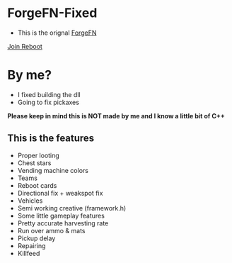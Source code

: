 # ForgeFN-Fixed

* This is the orignal [ForgeFN](https://github.com/ForgeFN/Forge)

[Join Reboot](https://discord.gg/reboot)

# By me?
* I fixed building the dll
* Going to fix pickaxes

**Please keep in mind this is NOT made by me and I know a little bit of C++**

## This is the features
- Proper looting
- Chest stars
- Vending machine colors
- Teams
- Reboot cards
- Directional fix + weakspot fix
- Vehicles
- Semi working creative (framework.h)
- Some little gameplay features
- Pretty accurate harvesting rate
- Run over ammo & mats
- Pickup delay
- Repairing
- Killfeed
